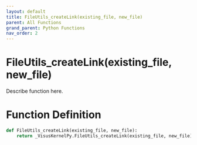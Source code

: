 ```yaml
---
layout: default
title: FileUtils_createLink(existing_file, new_file)
parent: All Functions
grand_parent: Python Functions
nav_order: 2
---
```


# FileUtils_createLink(existing_file, new_file)

Describe function here.

# Function Definition

```python
def FileUtils_createLink(existing_file, new_file):
    return _VisusKernelPy.FileUtils_createLink(existing_file, new_file)
```
